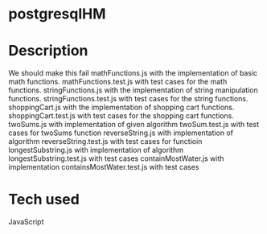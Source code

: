 # postgresqlHM
# Description
We should make this fail
mathFunctions.js with the implementation of basic math functions.
mathFunctions.test.js with test cases for the math functions.
stringFunctions.js with the implementation of string manipulation functions.
stringFunctions.test.js with test cases for the string functions.
shoppingCart.js with the implementation of shopping cart functions.
shoppingCart.test.js with test cases for the shopping cart functions.
twoSums.js with implementation of given algorithm 
twoSum.test.js with test cases for twoSums function
reverseString.js with implementation of algorithm 
reverseString.test.js with test cases for functioin
longestSubstring.js with implementation of algorithm
longestSubstring.test.js with test cases
containMostWater.js with implementation
containsMostWater.test.js with test cases

# Tech used
JavaScript
